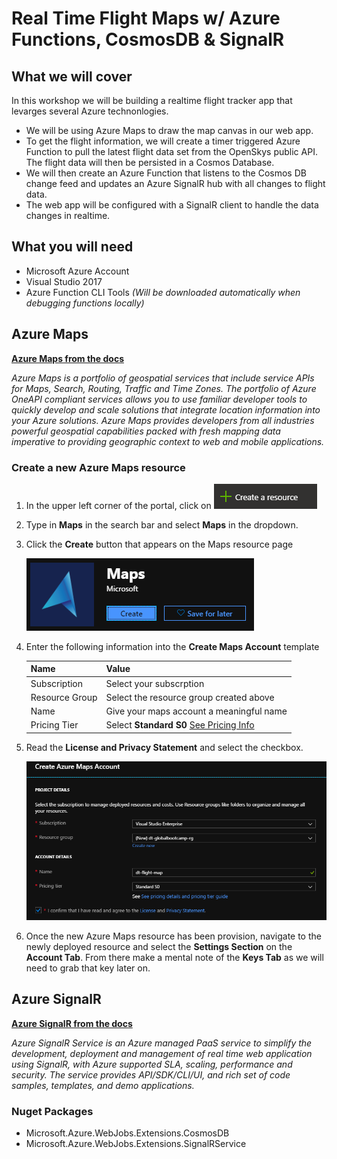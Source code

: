 # Real Time Flight Maps w/ Azure Functions, CosmosDB & SignalR

## What we will cover

In this workshop we will be building a realtime flight tracker app that levarges several Azure technonlogies.

- We will be using Azure Maps to draw the map canvas in our web app.
- To get the flight information, we will create a timer triggered Azure Function to pull the latest flight data set from the OpenSkys public API. The flight data will then be persisted in a Cosmos Database.
- We will then create an Azure Function that listens to the Cosmos DB change feed and updates an Azure SignalR hub with all changes to flight data. 
- The web app will be configured with a SignalR client to handle the data changes in realtime.

## What you will need

- Microsoft Azure Account
- Visual Studio 2017
- Azure Function CLI Tools *(Will be downloaded automatically when debugging functions locally)*

## Azure Maps

[**Azure Maps from the docs**](https://azure.microsoft.com/en-us/services/azure-maps/)

*Azure Maps is a portfolio of geospatial services that include service APIs for Maps, Search, Routing, Traffic and Time Zones. The portfolio of Azure OneAPI compliant services allows you to use familiar developer tools to quickly develop and scale solutions that integrate location information into your Azure solutions. Azure Maps provides developers from all industries powerful geospatial capabilities packed with fresh mapping data imperative to providing geographic context to web and mobile applications.*

### Create a new Azure Maps resource

1. In the upper left corner of the portal, click on ![CNR](Artefacts/CreateNewResource.png)
2. Type in **Maps** in the search bar and select **Maps** in the dropdown.
3. Click the **Create** button that appears on the Maps resource page

    ![NMR](Artefacts/NewMapsResource.png)

4. Enter the following information into the **Create Maps Account** template

    | Name              | Value |
    | ---               | ---   |
    | Subscription      | Select your subscrption
    | Resource Group    | Select the resource group created above
    | Name              | Give your maps account a meaningful name
    | Pricing Tier      | Select **Standard S0** [See Pricing Info](https://azure.microsoft.com/en-us/pricing/details/azure-maps/)

5. Read the **License and Privacy Statement** and select the checkbox.

    ![CMR](Artefacts/CreateMapResource.png)

6. Once the new Azure Maps resource has been provision, navigate to the newly deployed resource and select the **Settings Section** on the **Account Tab**. From there make a mental note of the **Keys Tab** as we will need to grab that key later on.

## Azure SignalR

[**Azure SignalR from the docs**](https://azure.microsoft.com/en-us/services/signalr-service/)

*Azure SignalR Service is an Azure managed PaaS service to simplify the development, deployment and management of real time web application using SignalR, with Azure supported SLA, scaling, performance and security. The service provides API/SDK/CLI/UI, and rich set of code samples, templates, and demo applications.*

### Nuget Packages

- Microsoft.Azure.WebJobs.Extensions.CosmosDB
- Microsoft.Azure.WebJobs.Extensions.SignalRService